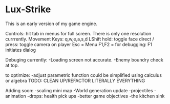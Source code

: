 # Lux-Strike
This is an early version of my game engine.

Controls:
hit tab in menus for full screen. There is only one resolution currrently.
Movement Keys:
q,w,e,a,s,d
LShift hold: toggle face direct / press: toggle camera on player
Esc = Menu
F1,F2 = for debugging: F1 initiates dialog

Debuging currently:
-Loading screen not accurate.
-Enemy boundry check at top.

to optimize:
-adjust parametric function could be simplified using calculus or algebra
TODO: CLEAN UP/REFACTOR LITERALLY EVERYTHING

Adding soon:
-scaling mini map
-World generation update
-projectiles
-animation
-drops: health pick ups
-better game objectives
-the kitchen sink
